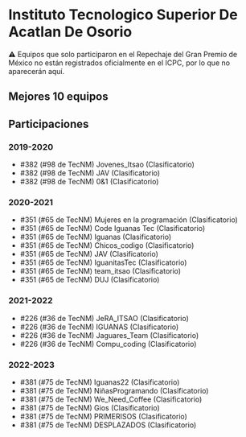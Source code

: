 # Instituto Tecnologico Superior De Acatlan De Osorio

:warning: Equipos que solo participaron en el Repechaje del Gran Premio de México no están registrados oficialmente en el ICPC, por lo que no aparecerán aquí.

## Mejores 10 equipos


## Participaciones

### 2019-2020

- #382 (#98 de TecNM) Jovenes_Itsao (Clasificatorio)
- #382 (#98 de TecNM) JAV (Clasificatorio)
- #382 (#98 de TecNM) 0&1 (Clasificatorio)

### 2020-2021

- #351 (#65 de TecNM) Mujeres en la programación  (Clasificatorio)
- #351 (#65 de TecNM) Code Iguanas Tec (Clasificatorio)
- #351 (#65 de TecNM) Iguanas (Clasificatorio)
- #351 (#65 de TecNM) Chicos_codigo (Clasificatorio)
- #351 (#65 de TecNM) JAV (Clasificatorio)
- #351 (#65 de TecNM) IguanitasTec (Clasificatorio)
- #351 (#65 de TecNM) team_itsao (Clasificatorio)
- #351 (#65 de TecNM) DUJ (Clasificatorio)

### 2021-2022

- #226 (#36 de TecNM) JeRA_ITSAO (Clasificatorio)
- #226 (#36 de TecNM) IGUANAS (Clasificatorio)
- #226 (#36 de TecNM) Jaguares_Team (Clasificatorio)
- #226 (#36 de TecNM) Compu_coding (Clasificatorio)

### 2022-2023

- #381 (#75 de TecNM) Iguanas22 (Clasificatorio)
- #381 (#75 de TecNM) NiñasProgramando (Clasificatorio)
- #381 (#75 de TecNM) We_Need_Coffee (Clasificatorio)
- #381 (#75 de TecNM) Gios (Clasificatorio)
- #381 (#75 de TecNM) PRIMERISOS (Clasificatorio)
- #381 (#75 de TecNM) DESPLAZADOS (Clasificatorio)



